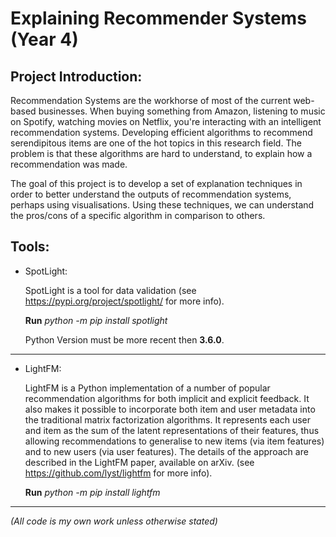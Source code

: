 # Explaining Recommender Systems (Year 4)
## Project Introduction:
Recommendation Systems are the workhorse of most of the current web-based businesses. When buying something from Amazon, listening to music on Spotify, watching movies on Netflix, you're interacting with an intelligent recommendation systems. Developing efficient algorithms to recommend serendipitous items are one of the hot topics in this research field. The problem is that these algorithms are hard to understand, to explain how a recommendation was made.

The goal of this project is to develop a set of explanation techniques in order to better understand the outputs of recommendation systems, perhaps using visualisations. Using these techniques, we can understand the pros/cons of a specific algorithm in comparison to others.

## Tools:
* SpotLight:

  SpotLight is a tool for data validation (see https://pypi.org/project/spotlight/ for more info).
  
  **Run** *python -m pip install spotlight*
  
  Python Version must be more recent then **3.6.0**.
---
* LightFM:

  LightFM is a Python implementation of a number of popular recommendation algorithms for both implicit and explicit feedback. It also makes it possible to incorporate both item and user metadata into the traditional matrix factorization algorithms. It represents each user and item as the sum of the latent representations of their features, thus allowing recommendations to generalise to new items (via item features) and to new users (via user features). The details of the approach are described in the LightFM paper, available on arXiv. (see https://github.com/lyst/lightfm for more info).
  
  **Run** *python -m pip install lightfm*
---




*(All code is my own work unless otherwise stated)*
